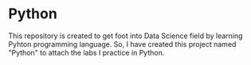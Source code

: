 # Python
This repository is created to get foot into Data Science field by learning Pyhton programming language. So, I have created this project named "Python" to attach the labs I practice in Python. 
